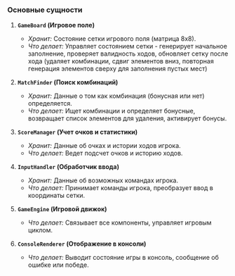 ### **Основные сущности**

1. **`GameBoard` (Игровое поле)**
   - *Хранит:* Состояние сетки игрового поля (матрица 8х8).
   - *Что делает:* Управляет состоянием сетки - генерирует начальное заполнение, проверяет валидность ходов, 
   обновляет сетку после хода (удаляет комбинации, сдвиг элементов вниз, повторная генерация элементов сверху для заполнения пустых мест)

2. **`MatchFinder` (Поиск комбинаций)**
   - *Хранит:* Данные о том как комбинация (бонусная или нет) определяется.
   - *Что делает:* Ищет комбинации и определяет бонусные, возвращает список элементов для удаления, активирует бонусы.

3. **`ScoreManager` (Учет очков и статистики)**
   - *Хранит:* Данные об очках и истории ходов игрока.
   - *Что делает:* Ведет подсчет очков и историю ходов.

4. **`InputHandler` (Обработчик ввода)**
   - *Хранит:* Данные об возможных командах игрока.
   - *Что делает:* Принимает команды игрока, преобразует ввод в координаты сетки.

5. **`GameEngine` (Игровой движок)**
   - *Что делает:* Связывает все компоненты, управляет игровым циклом.

6. **`ConsoleRenderer` (Отображение в консоли)**
   - *Что делает:* Выводит состояние игры в консоль, сообщение об ошибке или победе.
